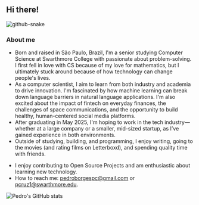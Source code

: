 ## Hi there!

<picture>
  <source media="(prefers-color-scheme: dark)" srcset="https://raw.githubusercontent.com/pedroborgescruz/pedroborgescruz/output/github-snake-dark.svg" />
  <source media="(prefers-color-scheme: light)" srcset="https://raw.githubusercontent.com/pedroborgescruz/pedroborgescruz/output/github-snake.svg" />
  <img alt="github-snake" src="https://raw.githubusercontent.com/pedroborgescruz/pedroborgescruz/output/github-snake.svg" />
</picture>

### About me

* Born and raised in São Paulo, Brazil, I'm a senior studying Computer Science at Swarthmore College with passionate about problem-solving. I first fell in love with CS because of my love for mathematics, but I ultimately stuck around because of how technology can change people's lives.
* As a computer scientist, I aim to learn from both industry and academia to drive innovation. I'm fascinated by how machine learning can break down language barriers in natural language applications. I'm also excited about the impact of fintech on everyday finances, the challenges of space communications, and the opportunity to build healthy, human-centered social media platforms.
* After graduating in May 2025, I'm hoping to work in the tech industry—whether at a large company or a smaller, mid-sized startup, as I’ve gained experience in both environments.
* Outside of studying, building, and programming, I enjoy writing, going to the movies (and rating films on Letterboxd), and spending quality time with friends.

- I enjoy contributing to Open Source Projects and am enthusiastic about learning new technology. 
- How to reach me: pedroborgespc@gmail.com or pcruz1@swarthmore.edu.

![Pedro's GitHub stats](https://github-readme-stats.vercel.app/api?username=pedroborgescruz&show_icons=true&theme=transparent)
